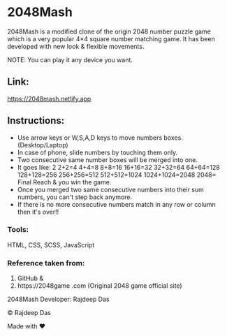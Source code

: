 # 2048Mash
2048Mash is a modified clone of the origin 2048 number puzzle game which is a very popular 4×4 square number matching game.
It has been developed with new look & flexible movements.

NOTE: You can play it any device you want.

## Link:

https://2048mash.netlify.app

## Instructions: 
- Use arrow keys or W,S,A,D keys to move numbers boxes. (Desktop/Laptop) 
- In case of phone, slide numbers by touching them only.
- Two consecutive same number boxes will be merged into one.
- It goes like:
2
2+2=4
4+4=8
8+8=16
16+16=32
32+32=64
64+64=128
128+128=256
256+256=512
512+512=1024
1024+1024=2048
2048= Final Reach & you win the game.
- Once you merged two same consecutive numbers into their sum numbers, you can't step back anymore. 
- If there is no more consecutive numbers match in any row or column then it's over!!

### Tools:
HTML, CSS, SCSS, JavaScript

### Reference taken from:

1. GitHub & 
2. https://2048game .com (Original 2048 game official site)


2048Mash Developer: Rajdeep Das

&copy; Rajdeep Das

Made with ❤
